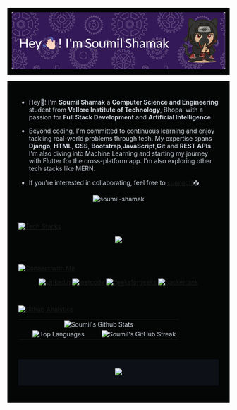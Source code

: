 <!-- Header Image -->
<p align="center" style="background-color:#040505; padding: 10px;">
    <img src="./github-header.png" alt="Header" />
</p>

<div style="background-color:#040505; color:#c9d1d9; padding:25px;">

<ul>
  <li>  
    <p>Hey👋! I'm <b>Soumil Shamak</b> a <b>Computer Science and Engineering</b> student from <b>Vellore Institute of Technology</b>, Bhopal with a passion for <b>Full Stack Development</b> and <b>Artificial Intelligence</b>.</p>
  </li>
  <li>
    <p>Beyond coding, I'm committed to continuous learning and enjoy tackling real-world problems through tech. My expertise spans <b>Django</b>, <b>HTML</b>, <b>CSS</b>, <b>Bootstrap</b>,<b>JavaScript</b>,<b>Git</b> and <b>REST APIs</b>. I'm also diving into Machine Learning and starting my journey with Flutter for the cross-platform app. I'm also exploring other tech stacks like MERN.</p>
  </li>
  <li>
    <p>If you're interested in collaborating, feel free to <a href="https://www.linkedin.com/in/soumil-shamak" target="_blank">connect!</a>📥</p>
  </li>
</ul>
<p align="center"> <img height="30px" src="https://komarev.com/ghpvc/?username=shamak24&label=Profile%20views&color=883edf&style=for-the-badge&abbreviated=true" alt="soumil-shamak" /> </p>
<br>

[![Tech Stacks](https://readme-typing-svg.demolab.com?font=Kanit&weight=500&size=40&duration=4000&pause=5000&color=883EDF&width=435&height=60&lines=%F0%9F%A7%B0+Tech+Stacks)](https://git.io/typing-svg)
<p align="center">
  <a href="https://skillicons.dev">
    <img src="https://skillicons.dev/icons?i=py,cpp,java,js,html,css,bootstrap,tailwind,django,git,github,figma,mysql,postgres,sqlite,dart,flutter,vscode,idea,yarn,vercel,matlab,jquery,gcp&perline=12" />
  </a>
</p>
<br>

[![Connect with Me](https://readme-typing-svg.demolab.com?font=Kanit&weight=500&size=40&duration=4000&pause=5000&color=883EDF&width=435&height=70&lines=%F0%9F%94%97+Connect+with+Me)](https://git.io/typing-svg)

<p align="center">
    <a href="https://linkedin.com/in/soumil-shamak" target="_blank"><img alt="LinkedIn" src="https://img.shields.io/badge/LinkedIn-0077B5?style=for-the-badge&logo=linkedin&logoColor=black" /></a>
    <a href="https://leetcode.com/u/rishitroyr2535/" target="_blank"><img alt="leetcode" src="https://img.shields.io/badge/-LeetCode-FFA116?style=for-the-badge&logo=LeetCode&logoColor=black" /></a>
    <a href="https://www.geeksforgeeks.org/user/rishitroqcix/" target="_blank"><img alt="geeksforgeeks" src="https://img.shields.io/badge/GeeksforGeeks-298D46?style=for-the-badge&logo=geeksforgeeks&logoColor=white" /></a>
    <a href="https://www.hackerrank.com/profile/rishitroyr2535" target="_blank"><img alt="hackerrank" src="https://img.shields.io/badge/-Hackerrank-2EC866?style=for-the-badge&logo=HackerRank&logoColor=white" /></a>
</p>
<br>

[![Github Analytics](https://readme-typing-svg.demolab.com?font=Kanit&weight=500&size=40&duration=4000&pause=5000&color=883EDF&width=435&height=70&lines=%F0%9F%93%88+GitHub+Analytics)](https://git.io/typing-svg)

<table width="100%" align="center">
  <tr>
    <td colspan="2" align="center">
      <img src="https://github-readme-stats-kv.vercel.app/api?username=shamak24&theme=midnight-purple&show_icons=true&count_private=true&hide_border=true" width="95%" alt="Soumil's Github Stats" />
    </td>
  </tr>
  
  <tr>
    <td align="center" width="50%">
      <img src="https://github-readme-stats-kv.vercel.app/api/top-langs?username=shamak24&show_icons=true&theme=midnight-purple&locale=en&layout=compact&hide_border=true" width="95%" alt="Top Languages" />
    </td>
    <td align="center" width="50%">
      <img src="https://github-readme-streak-stats.herokuapp.com/?user=shamak24&theme=midnight-purple&hide_border=true" width="100%" alt="Soumil's GitHub Streak" />
    </td>
  </tr>
</table>

<br>

<!-- Footer -->
<p align="center" style="background-color:#0d1117; padding:20px;">
    <img src="https://capsule-render.vercel.app/api?type=waving&height=150&color=883edf&reversal=false&section=footer&animation=fadeIn&descAlign=76"/>
</p>

</div>
